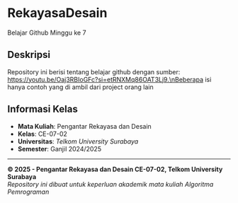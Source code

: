 # RekayasaDesain
Belajar Github Minggu ke 7

## Deskripsi 
Repository ini berisi tentang belajar github dengan sumber: https://youtu.be/Oaj3RBIoGFc?si=etRNXMq86OAT3Lj9.\nBeberapa isi hanya contoh yang di ambil dari project orang lain

## Informasi Kelas
- **Mata Kuliah**: Pengantar Rekayasa dan Desain
- **Kelas**: CE-07-02
- **Universitas**: _Telkom University Surabaya_
- **Semester**: Ganjil 2024/2025

---
**© 2025 - Pengantar Rekayasa dan Desain CE-07-02, Telkom University Surabaya**  
*Repository ini dibuat untuk keperluan akademik mata kuliah Algoritma Pemrograman*
